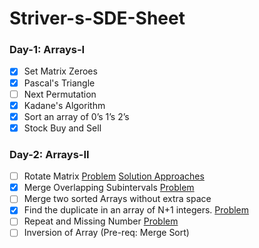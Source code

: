 # Striver-s-SDE-Sheet

### Day-1: Arrays-I
- [x] Set Matrix Zeroes
- [x] Pascal's Triangle
- [ ] Next Permutation
- [x] Kadane's Algorithm
- [x] Sort an array of 0’s 1’s 2’s
- [x] Stock Buy and Sell

### Day-2: Arrays-II
- [ ] Rotate Matrix [Problem](https://leetcode.com/problems/rotate-image/) [Solution Approaches](/Matrix&#32;Rotation.md)
- [x] Merge Overlapping Subintervals [Problem](https://leetcode.com/problems/merge-intervals/)
- [ ] Merge two sorted Arrays without extra space
- [x] Find the duplicate in an array of N+1 integers. [Problem](https://leetcode.com/problems/find-the-duplicate-number/)
- [ ] Repeat and Missing Number [Problem](https://www.interviewbit.com/problems/repeat-and-missing-number-array/)
- [ ] Inversion of Array (Pre-req: Merge Sort)
